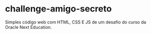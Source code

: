 # challenge-amigo-secreto
Simples código web com HTML, CSS E JS de um desafio do curso da Oracle Next Education.
